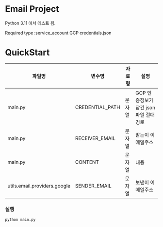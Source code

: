 # Email Project

Python 3.11 에서 테스트 됨.

Required type :service_account GCP credentials.json

# QuickStart

| 파일명                          | 변수명             | 자료형 | 설명                   |  
|------------------------------|-----------------|-----|----------------------|
| main.py                      | CREDENTIAL_PATH | 문자열 | GCP 인증정보가 담긴 json 파일 절대 경로|
| main.py                      | RECEIVER_EMAIL  | 문자열 | 받는이 이메일주소            |
| main.py                      | CONTENT         | 문자열 | 내용                   |
| utils.email.providers.google | SENDER_EMAIL    | 문자열 | 보낸이 이메일주소            |  

### 실행

```
python main.py
```  
